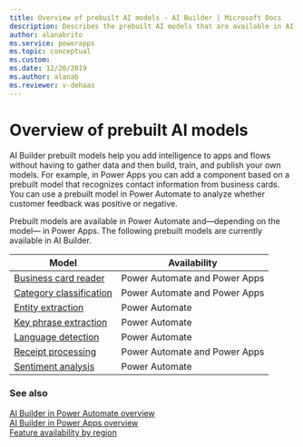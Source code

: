 ```yaml
---
title: Overview of prebuilt AI models - AI Builder | Microsoft Docs
description: Describes the prebuilt AI models that are available in AI Builder.
author: alanabrito
ms.service: powerapps
ms.topic: conceptual
ms.custom: 
ms.date: 12/20/2019
ms.author: alanab
ms.reviewer: v-dehaas
---
```


# Overview of prebuilt AI models
<!--Please note that in the actual articles, the H1s are slightly dissimilar: most of them are simply "<NameOfModel> model", but category classification and entity extraction are "<NameOfModel> prebuilt model." I see why it's that way, but maybe they should all be "<NameOfModel> prebuilt model"? especially if someday one of these other ones might become a custom model and need to be distinguished from its prebuilt version.-->
AI Builder prebuilt models help you add intelligence to apps and flows without having to gather data and then build, train, and publish your own models. For example, in Power Apps you can add a component based on a prebuilt model that recognizes contact information from business cards. You can use a prebuilt model in Power Automate to analyze whether customer feedback was positive or negative.

Prebuilt models are available in Power Automate and&mdash;depending on the model&mdash; in Power Apps. The following prebuilt models are currently available in AI Builder.
<!--Edits to the table okay? I rearranged rows to echo the order in the TOC and added "Category classification."-->
|Model |Availability  |
|---------|---------|
|[Business card reader](prebuilt-business-card.md)   |   Power Automate and Power Apps     |
|[Category classification](prebuilt-category-classification.md) | Power Automate and Power Apps |
|[Entity extraction](prebuilt-entity-extraction.md)    |    Power Automate    |
|[Key phrase extraction](prebuilt-key-phrase.md)  |    Power Automate    |
|[Language detection](prebuilt-language-detection.md)  |    Power Automate    |
|[Receipt processing](prebuilt-receipt-processing.md)   |   Power Automate and Power Apps     |
|[Sentiment analysis ](prebuilt-sentiment-analysis.md)    |    Power Automate    |

### See also

[AI Builder in Power Automate overview](use-in-flow-overview.md)  
[AI Builder in Power Apps overview](use-in-powerapps-overview.md)  
[Feature availability by region](availability-region.md)
